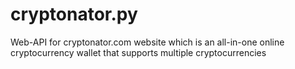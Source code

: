 # cryptonator.py
Web-API for cryptonator.com website which is an all-in-one online cryptocurrency wallet that supports multiple cryptocurrencies

